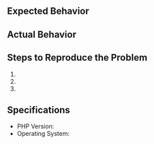 ## Expected Behavior


## Actual Behavior


## Steps to Reproduce the Problem

  1.
  2.
  3.

## Specifications

  - PHP Version:
  - Operating System:
